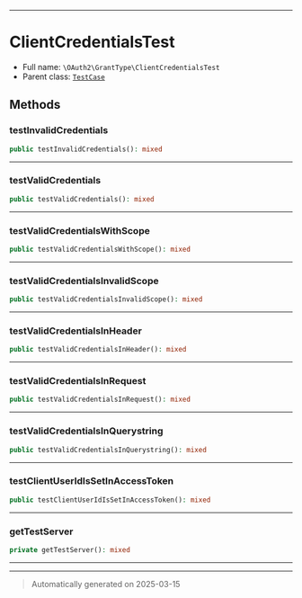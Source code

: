 ***

# ClientCredentialsTest





* Full name: `\OAuth2\GrantType\ClientCredentialsTest`
* Parent class: [`TestCase`](../../PHPUnit/Framework/TestCase.md)




## Methods


### testInvalidCredentials



```php
public testInvalidCredentials(): mixed
```












***

### testValidCredentials



```php
public testValidCredentials(): mixed
```












***

### testValidCredentialsWithScope



```php
public testValidCredentialsWithScope(): mixed
```












***

### testValidCredentialsInvalidScope



```php
public testValidCredentialsInvalidScope(): mixed
```












***

### testValidCredentialsInHeader



```php
public testValidCredentialsInHeader(): mixed
```












***

### testValidCredentialsInRequest



```php
public testValidCredentialsInRequest(): mixed
```












***

### testValidCredentialsInQuerystring



```php
public testValidCredentialsInQuerystring(): mixed
```












***

### testClientUserIdIsSetInAccessToken



```php
public testClientUserIdIsSetInAccessToken(): mixed
```












***

### getTestServer



```php
private getTestServer(): mixed
```












***


***
> Automatically generated on 2025-03-15
